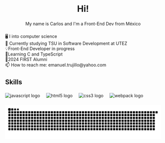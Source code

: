 <br clear="both">

<h1 align="center">Hi!</h1>

###

<p align="center">My name is Carlos and I'm a Front-End Dev  from México</p>

###

<p align="left">🖥️ I into computer science <br>🌱 Currently studying TSU in Software Development at UTEZ <br>💡Front-End Developer in progress <br>📎Learning C and TypeScript <br>🤖2024 FIRST Alumni<br>📫 How to reach me: emanuel.trujillo@yahoo.com </p>

###

<h2 align="left">Skills</h2>

###

<div align="left">
  <img src="https://cdn.jsdelivr.net/gh/devicons/devicon/icons/javascript/javascript-original.svg" height="40" alt="javascript logo"  />
  <img width="12" />
  <img src="https://cdn.jsdelivr.net/gh/devicons/devicon/icons/html5/html5-original.svg" height="40" alt="html5 logo"  />
  <img width="12" />
  <img src="https://cdn.jsdelivr.net/gh/devicons/devicon/icons/css3/css3-original.svg" height="40" alt="css3 logo"  />
  <img width="12" />
  <img src="https://cdn.jsdelivr.net/gh/devicons/devicon/icons/webpack/webpack-original.svg" height="40" alt="webpack logo"  />
</div>

###

<img src="https://raw.githubusercontent.com/Caryuter/Caryuter/output/snake.svg" alt="Snake animation" />

###

<div align="left">
</div>

###
